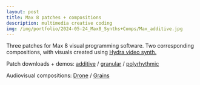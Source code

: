 ```yaml
---
layout: post
title: Max 8 patches + compositions
description: multimedia creative coding
img: /img/portfolio/2024-05-24_Max8_Synths+Comps/Max_additive.jpg
---
```


Three patches for Max 8 visual programming software. Two corresponding compositions, with visuals created using [Hydra video synth.](https://hydra.ojack.xyz/?sketch_id=mahalia_0)

Patch downloads + demos: 
[additive](https://ko-fi.com/s/f788259e6c)
/ [granular](https://ko-fi.com/s/f21742929d)
/ [polyrhythmic](https://ko-fi.com/s/a0fb8343c2)

Audiovisual compositions: [Drone](https://www.youtube.com/watch?v=mUs2e5lTuNg) / [Grains](https://www.youtube.com/watch?v=T9vfhi9tSJ8)

<div class="img_row">
	<img class="col three" src="{{ site.baseurl }}/img/portfolio/2024-05-24_Max8_Synths+Comps/Max_drone_comp.jpg" alt="" title="Max_drone_comp"/>
</div>
<div class="img_row">
	<img class="col one" src="{{ site.baseurl }}/img/portfolio/2024-05-24_Max8_Synths+Comps/Max_additive.jpg" alt="" title="additive_drone_synth"/>
	<img class="col one" src="{{ site.baseurl }}/img/portfolio/2024-05-24_Max8_Synths+Comps/Max_granular.jpg" alt="" title="granular_sample_mangler"/>
	<img class="col one" src="{{ site.baseurl }}/img/portfolio/2024-05-24_Max8_Synths+Comps/Max_poly_gen.jpg" alt="" title="polyrhythmic_synth_patch"/>
</div>
<div class="img_row">
	<img class="col three" src="{{ site.baseurl }}img/portfolio/2024-05-24_Max8_Synths+Comps/Max_granular_comp.jpg" alt="" title="Max_granular_comp"/>
</div>
